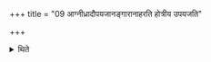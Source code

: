 +++
title = "09 आग्नीध्रादौपयजानङ्गारानाहरति होत्रीय उपयजति"

+++

<details><summary>थिते</summary>

9. (In an animal-sacrifice forming a part of a Soma-sacrifice) the Āgnīdhra brings the embers for the by-offerings from the Āgnīdhra's fire; (the performer of the by-offerings) performs the by-offerings in the Hotr̥'s fire.
</details>
